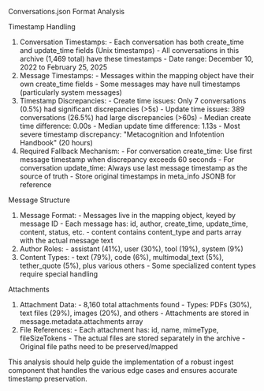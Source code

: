 Conversations.json Format Analysis

  Timestamp Handling

  1. Conversation Timestamps:
    - Each conversation has both create_time and update_time fields (Unix timestamps)
    - All conversations in this archive (1,469 total) have these timestamps
    - Date range: December 10, 2022 to February 25, 2025
  2. Message Timestamps:
    - Messages within the mapping object have their own create_time fields
    - Some messages may have null timestamps (particularly system messages)
  3. Timestamp Discrepancies:
    - Create time issues: Only 7 conversations (0.5%) had significant discrepancies (>5s)
    - Update time issues: 389 conversations (26.5%) had large discrepancies (>60s)
    - Median create time difference: 0.00s
    - Median update time difference: 1.13s
    - Most severe timestamp discrepancy: "Metacognition and Infotention Handbook" (20 hours)
  4. Required Fallback Mechanism:
    - For conversation create_time: Use first message timestamp when discrepancy exceeds 60 seconds
    - For conversation update_time: Always use last message timestamp as the source of truth
    - Store original timestamps in meta_info JSONB for reference

  Message Structure

  1. Message Format:
    - Messages live in the mapping object, keyed by message ID
    - Each message has: id, author, create_time, update_time, content, status, etc.
    - content contains content_type and parts array with the actual message text
  2. Author Roles:
    - assistant (41%), user (30%), tool (19%), system (9%)
  3. Content Types:
    - text (79%), code (6%), multimodal_text (5%), tether_quote (5%), plus various others
    - Some specialized content types require special handling

  Attachments

  1. Attachment Data:
    - 8,160 total attachments found
    - Types: PDFs (30%), text files (29%), images (20%), and others
    - Attachments are stored in message.metadata.attachments array
  2. File References:
    - Each attachment has: id, name, mimeType, fileSizeTokens
    - The actual files are stored separately in the archive
    - Original file paths need to be preserved/mapped

  This analysis should help guide the implementation of a robust ingest component that handles the various edge cases and ensures accurate timestamp preservation.
